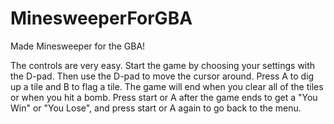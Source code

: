 # MinesweeperForGBA

Made Minesweeper for the GBA!

The controls are very easy. Start the game by choosing your settings with the D-pad. Then use the D-pad to move the cursor around. Press A to dig up a tile and B to flag a tile. The game will end when you clear all of the tiles or when you hit a bomb. Press start or A after the game ends to get a "You Win" or "You Lose", and press start or A again to go back to the menu.
